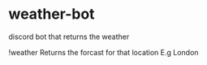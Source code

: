 # weather-bot
 discord bot that returns the weather

!weather <location>
Returns the forcast for that location
E.g London